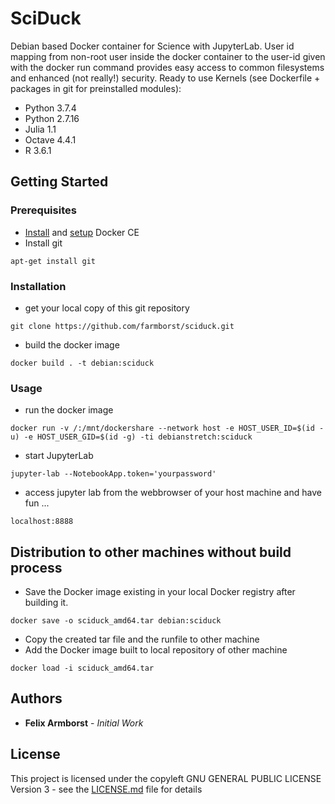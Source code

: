 # SciDuck
Debian based Docker container for Science with JupyterLab.
User id mapping from non-root user inside the docker container to the user-id given with the docker run command provides easy access to common filesystems and enhanced (not really!) security. Ready to use Kernels (see Dockerfile + packages in git for preinstalled modules):
- Python 3.7.4
- Python 2.7.16
- Julia 1.1
- Octave 4.4.1
- R 3.6.1


## Getting Started
### Prerequisites
- [Install](https://docs.docker.com/install/linux/docker-ce/debian/#install-docker-ce) and [setup](https://docs.docker.com/install/linux/linux-postinstall/) Docker CE
- Install git
```
apt-get install git
```

### Installation
- get your local copy of this git repository
```
git clone https://github.com/farmborst/sciduck.git
```
- build the docker image
```
docker build . -t debian:sciduck
```

### Usage
- run the docker image
```
docker run -v /:/mnt/dockershare --network host -e HOST_USER_ID=$(id -u) -e HOST_USER_GID=$(id -g) -ti debianstretch:sciduck
```
- start JupyterLab
```
jupyter-lab --NotebookApp.token='yourpassword' 
```
- access jupyter lab from the webbrowser of your host machine and have fun ...
```
localhost:8888
```

## Distribution to other machines without build process
- Save the Docker image existing in your local Docker registry after building it.
```
docker save -o sciduck_amd64.tar debian:sciduck
```
- Copy the created tar file and the runfile to other machine
- Add the Docker image built to local repository of other machine
```
docker load -i sciduck_amd64.tar
```


## Authors
- **Felix Armborst** - *Initial Work*

## License
This project is licensed under the copyleft GNU GENERAL PUBLIC LICENSE Version 3 - see the [LICENSE.md](LICENSE.md) file for details

